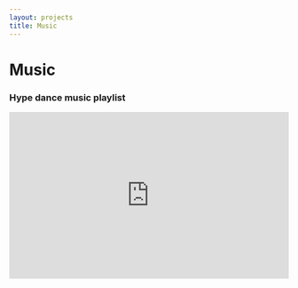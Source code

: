 ```yaml
---
layout: projects
title: Music
---
```

# Music

### Hype dance music playlist

<iframe class="iframe-placeholder" title="deezer-widget" src="https://widget.deezer.com/widget/dark/playlist/9151289042" width="100%" height="300" frameborder="0" allowtransparency="true" allow="encrypted-media; clipboard-write"></iframe>
